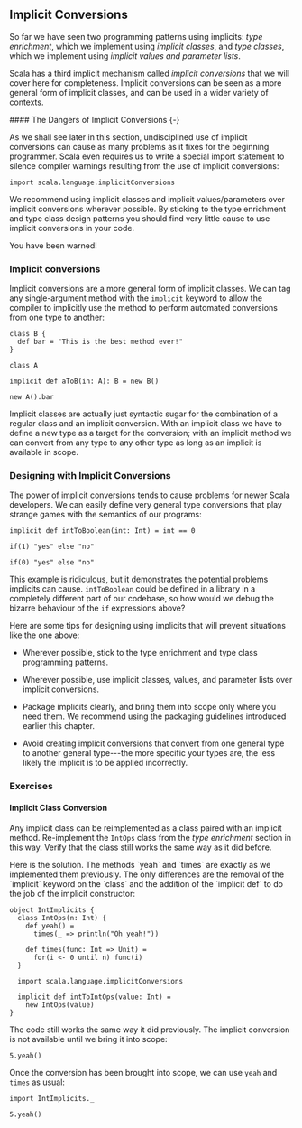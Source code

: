 ## Implicit Conversions

So far we have seen two programming patterns using implicits: *type enrichment*, which we implement using *implicit classes*, and *type classes*, which we implement using *implicit values and parameter lists*.

Scala has a third implicit mechanism called *implicit conversions* that we will cover here for completeness. Implicit conversions can be seen as a more general form of implicit classes, and can be used in a wider variety of contexts.

<div class="callout callout-warning">
#### The Dangers of Implicit Conversions {-}

As we shall see later in this section, undisciplined use of implicit conversions can cause as many problems as it fixes for the beginning programmer. Scala even requires us to write a special import statement to silence compiler warnings resulting from the use of implicit conversions:

```tut:book:silent
import scala.language.implicitConversions
```

We recommend using implicit classes and implicit values/parameters over implicit conversions wherever possible. By sticking to the type enrichment and type class design patterns you should find very little cause to use implicit conversions in your code.

You have been warned!
</div>

### Implicit conversions

Implicit conversions are a more general form of implicit classes. We can tag any single-argument method with the `implicit` keyword to allow the compiler to implicitly use the method to perform automated conversions from one type to another:

```tut:book:silent
class B {
  def bar = "This is the best method ever!"
}

class A

implicit def aToB(in: A): B = new B()
```

```tut:book
new A().bar
```

Implicit classes are actually just syntactic sugar for the combination of a regular class and an implicit conversion. With an implicit class we have to define a new type as a target for the conversion; with an implicit method we can convert from any type to any other type as long as an implicit is available in scope.

### Designing with Implicit Conversions

The power of implicit conversions tends to cause problems for newer Scala developers. We can easily define very general type conversions that play strange games with the semantics of our programs:

```tut:book:silent
implicit def intToBoolean(int: Int) = int == 0
```

```tut:book
if(1) "yes" else "no"

if(0) "yes" else "no"
```

This example is ridiculous, but it demonstrates the potential problems implicits can cause. `intToBoolean` could be defined in a library in a completely different part of our codebase, so how would we debug the bizarre behaviour of the `if` expressions above?

Here are some tips for designing using implicits that will prevent situations like the one above:

 - Wherever possible, stick to the type enrichment and type class programming patterns.

 - Wherever possible, use implicit classes, values, and parameter lists over implicit conversions.

 - Package implicits clearly, and bring them into scope only where you need them. We recommend using the packaging guidelines introduced earlier this chapter.

 - Avoid creating implicit conversions that convert from one general type to another general type---the more specific your types are, the less likely the implicit is to be applied incorrectly.

### Exercises

#### Implicit Class Conversion

Any implicit class can be reimplemented as a class paired with an implicit method. Re-implement the `IntOps` class from the *type enrichment* section in this way. Verify that the class still works the same way as it did before.

<div class="solution">
Here is the solution. The methods `yeah` and `times` are exactly as we implemented them previously. The only differences are the removal of the `implicit` keyword on the `class` and the addition of the `implicit def` to do the job of the implicit constructor:

```tut:book:silent
object IntImplicits {
  class IntOps(n: Int) {
    def yeah() =
      times(_ => println("Oh yeah!"))

    def times(func: Int => Unit) =
      for(i <- 0 until n) func(i)
  }
  
  import scala.language.implicitConversions

  implicit def intToIntOps(value: Int) =
    new IntOps(value)
}
```

The code still works the same way it did previously. The implicit conversion is not available until we bring it into scope:

```tut:book:fail
5.yeah()
```

Once the conversion has been brought into scope, we can use `yeah` and `times` as usual:

```tut:book:silent
import IntImplicits._
```

```tut:book
5.yeah()
```
</div>
